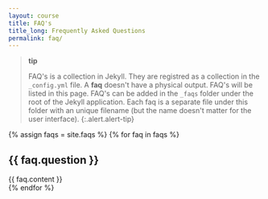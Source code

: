 ```yaml
---
layout: course
title: FAQ's
title_long: Frequently Asked Questions
permalink: faq/
---
```


> **tip**
>  
> FAQ's is a collection in Jekyll. They are registred as a collection in the `_config.yml` file. A **faq** doesn't have a physical output. FAQ's will be listed in this page. FAQ's can be added in the `_faqs` folder under the root of the Jekyll application. Each faq is a separate file under this folder with an unique filename (but the name doesn't matter for the user interface).
{:.alert.alert-tip} 

{% assign faqs = site.faqs %}
{% for faq in faqs %}
<article class="faq">
    <h2 class="faq__title" id="{{ faq.question | slugify }}">{{ faq.question }}</h2>
    <div class="faq__body">{{ faq.content }}</div>
</article>
{% endfor %}